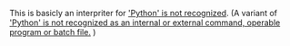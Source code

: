 This is basicly an interpriter for ['Python' is not recognized](https://esolangs.org/wiki/%27Python%27_is_not_recognized). (A variant of ['Python' is not recognized as an internal or external command, operable program or batch file.](https://esolangs.org/wiki/%27Python%27_is_not_recognized_as_an_internal_or_external_command,_operable_program_or_batch_file.)
)
